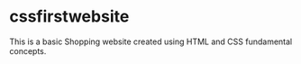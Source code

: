 # cssfirstwebsite
This is a basic Shopping website created using HTML and CSS fundamental concepts.
